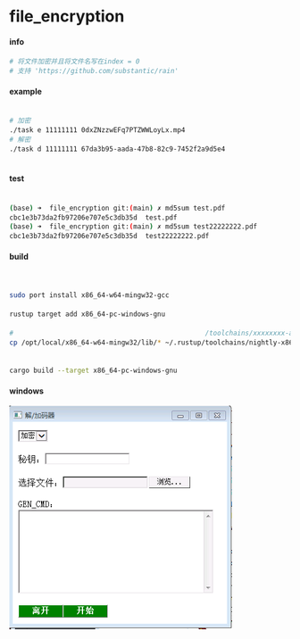 # file_encryption



#### info

```bash
# 将文件加密并且将文件名写在index = 0
# 支持 'https://github.com/substantic/rain' 
```


#### example


```bash

# 加密
./task e 11111111 0dxZNzzwEFq7PTZWWLoyLx.mp4
# 解密
./task d 11111111 67da3b95-aada-47b8-82c9-7452f2a9d5e4 



```



#### test

```bash

(base) ➜  file_encryption git:(main) ✗ md5sum test.pdf 
cbc1e3b73da2fb97206e707e5c3db35d  test.pdf
(base) ➜  file_encryption git:(main) ✗ md5sum test22222222.pdf 
cbc1e3b73da2fb97206e707e5c3db35d  test22222222.pdf

```

#### build 


```bash


sudo port install x86_64-w64-mingw32-gcc

rustup target add x86_64-pc-windows-gnu

#                                                /toolchains/xxxxxxxx-apple-darwin/    
cp /opt/local/x86_64-w64-mingw32/lib/* ~/.rustup/toolchains/nightly-x86_64-apple-darwin/lib/rustlib/x86_64-pc-windows-gnu/lib/


cargo build --target x86_64-pc-windows-gnu


```



#### windows



![img](win_gui.png)